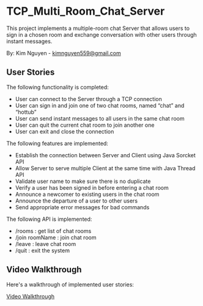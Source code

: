 # TCP_Multi_Room_Chat_Server

This project implements a multiple-room chat Server that allows users to sign in a chosen room and exchange conversation with other users through instant messages.

By: Kim Nguyen - kimnguyen559@gmail.com

## User Stories

The following functionality is completed:

* User can connect to the Server through a TCP connection
* User can sign in and join one of two chat rooms, named “chat” and “hottub”
* User can send instant messages to all users in the same chat room
* User can quit the current chat room to join another one
* User can exit and close the connection

The following features are implemented:

* Establish the connection between Server and Client using Java Sorcket API
* Allow Server to serve multiple Client at the same time with Java Thread API
* Validate user name to make sure there is no duplicate
* Verify a user has been signed in before entering a chat room
* Announce a newcomer to existing users in the chat room
* Announce the departure of a user to other users
* Send appropriate error messages for bad commands

The following API is implemented:

* /rooms						: get list of chat rooms
* /join roomName				: join chat room 
* /leave						: leave chat room
* /quit						    : exit the system

## Video Walkthrough 

Here's a walkthrough of implemented user stories:

[Video Walkthrough](https://giphy.com/gifs/l2SpXUjpklyXLmj7y?status=200/)






